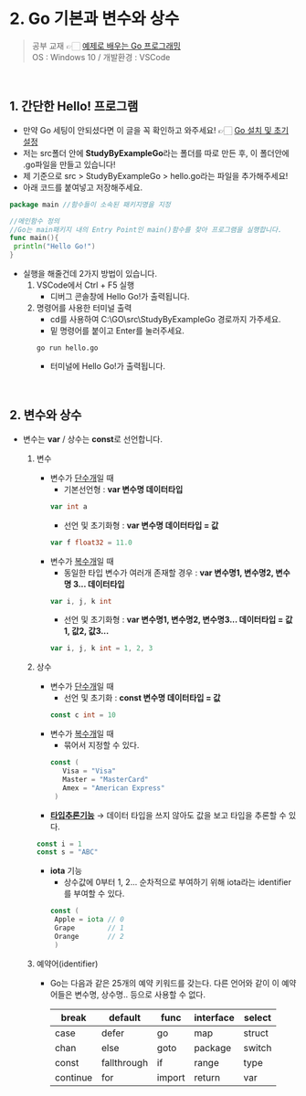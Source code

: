 # 2. Go 기본과 변수와 상수
> 공부 교재 👉🏻 [예제로 배우는 Go 프로그래밍](http://golang.site/)
> </br>
> OS : Windows 10 / 개발환경 : VSCode

</br>

## 1. 간단한 Hello! 프로그램
   * 만약 Go 세팅이 안되셨다면 이 글을 꼭 확인하고 와주세요! 👉🏻 [Go 설치 및 초기 설정](https://github.com/de-quei/GoLang/blob/master/Go_Study/GO%20%EC%84%A4%EC%B9%98%20%EB%B0%8F%20%EC%B4%88%EA%B8%B0%EC%84%A4%EC%A0%95.md)
   * 저는 src폴더 안에 **StudyByExampleGo**라는 폴더를 따로 만든 후, 이 폴더안에 .go파일을 만들고 있습니다!
   * 제 기준으로 src > StudyByExampleGo > hello.go라는 파일을 추가해주세요!
   * 아래 코드를 붙여넣고 저장해주세요.
   ```go
   package main //함수들이 소속된 패키지명을 지정

   //메인함수 정의
   //Go는 main패키지 내의 Entry Point인 main()함수를 찾아 프로그램을 실행합니다.
   func main(){ 
    println("Hello Go!")
   }
   ```
   * 실행을 해줄건데 2가지 방법이 있습니다.
        1. VSCode에서 Ctrl + F5 실행
            * 디버그 콘솔창에 Hello Go!가 출력됩니다.
        2. 명령어를 사용한 터미널 출력
            * cd를 사용하여 C:\GO\src\StudyByExampleGo 경로까지 가주세요.
            * 밑 명령어를 붙이고 Enter를 눌러주세요.
            ```
            go run hello.go
            ```
            * 터미널에 Hello Go!가 출력됩니다.

</br>

## 2. 변수와 상수
* 변수는 **var** / 상수는 **const**로 선언합니다.
  1. 변수
       * 변수가 <U>단수개</U>일 때
         * 기본선언형 : **var 변수명 데이터타입** 
         ```go
         var int a
         ```
         * 선언 및 초기화형 : **var 변수명 데이터타입 = 값**
         ```go
         var f float32 = 11.0
         ```
       * 변수가 <U>복수개</U>일 때
         * 동일한 타입 변수가 여러개 존재할 경우 : **var 변수명1, 변수명2, 변수명 3... 데이터타입** 
         ```go
         var i, j, k int
         ```
         * 선언 및 초기화형 : **var 변수명1, 변수명2, 변수명3... 데이터타입 = 값1, 값2, 값3...** 
         ```go
         var i, j, k int = 1, 2, 3
         ```
         
  2. 상수
       * 변수가 <U>단수개</U>일 때
         * 선언 및 초기화 : **const 변수명 데이터타입 = 값**
         ```go
         const c int = 10
         ```
       * 변수가 <U>복수개</U>일 때
         * 묶어서 지정할 수 있다.
         ```go
         const (
            Visa = "Visa"
            Master = "MasterCard"
            Amex = "American Express"
          )
         ```
       * **<U>타입추론기능</U>** → 데이터 타입을 쓰지 않아도 값을 보고 타입을 추론할 수 있다.
       ```go
       const i = 1
       const s = "ABC"
       ```
       * **iota** 기능
         * 상수값에 0부터 1, 2... 순차적으로 부여하기 위해 iota라는 identifier를 부여할 수 있다.
         ```go
         const (
          Apple = iota // 0
          Grape        // 1
          Orange       // 2
          )
         ```

    3. 예약어(identifier)
       * Go는 다음과 같은 25개의 예약 키워드를 갖는다. 다른 언어와 같이 이 예약어들은 변수명, 상수명.. 등으로 사용할 수 없다.
         
          | break | default | func | interface | select |
          |---|---|---|---|---|
          | case | defer | go | map | struct |
          | chan | else | goto | package | switch |
          | const | fallthrough | if | range | type |
          | continue | for | import | return | var |
         
